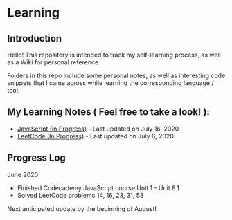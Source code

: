 <h1>Learning</h1>
<h2>Introduction</h2>
<p>Hello! This repository is intended to track my self-learning process, as well as a Wiki for personal reference.</p>
<p>Folders in this repo include some personal notes, as well as interesting code snippets that I came across while learning the corresponding language / tool.</p>
<h2>My Learning Notes ( Feel free to take a look! ):</h2>
<ul>
    <li><a href="https://github.com/YiyueMaggieMao/learning/blob/master/JavaScript/notes.md">JavaScript (In Progress)</a> - Last updated on July 16, 2020</li>
    <li><a href="https://github.com/YiyueMaggieMao/learning/blob/master/LeetCode-notes.md">LeetCode (In Progress)</a> - Last updated on July 6, 2020</li>
</ul>
<h2>Progress Log</h2>
<p>June 2020</p>
<ul>
    <li>Finished Codecademy JavaScript course Unit 1 - Unit 8.1</li>
    <li>Solved LeetCode problems 14, 16, 23, 31, 53</li>
</ul>
<p>Next anticipated update by the beginning of August!</p>
